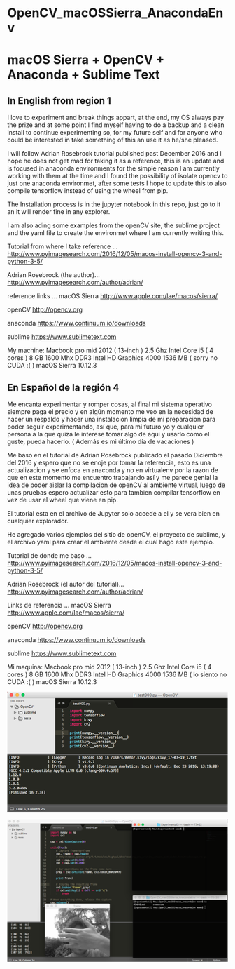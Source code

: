 # OpenCV_macOSSierra_AnacondaEnv

# macOS Sierra + OpenCV + Anaconda + Sublime Text 


## In English from region 1

I love to experiment and break things appart, at the end, my OS always pay the prize and at some point I find myself having to do a backup and a clean install to continue experimenting so, for my future self and for anyone who could be interested in take something of this an use it as he/she pleased.

I will follow Adrian Rosebrock tutorial published past December 2016 and I hope he does not get mad for taking it as a reference, this is an update and is focused in anaconda environments for the simple reason I am currently working with them at the time and I found the possibility of isolate opencv to just one anaconda environmet, after some tests I hope to update this to also compile tensorflow instead of using the wheel from pip.

The Installation process is in the jupyter notebook in this repo, just go to it an it will render fine in any explorer.

I am also ading some examples from the openCV site, the sublime project and the yaml file to create the environmet where I am currently writing this.

Tutorial from where I take reference ...
http://www.pyimagesearch.com/2016/12/05/macos-install-opencv-3-and-python-3-5/

Adrian Rosebrock (the author)...
http://www.pyimagesearch.com/author/adrian/

reference links ...
macOS Sierra
http://www.apple.com/lae/macos/sierra/

openCV
http://opencv.org

anaconda
https://www.continuum.io/downloads

sublime
https://www.sublimetext.com

My machine:
Macbook pro mid 2012 ( 13-inch )
2.5 Ghz Intel Core i5 ( 4 cores )
8 GB 1600 Mhx DDR3
Intel HD Graphics 4000 1536 MB ( sorry no CUDA :( )
macOS Sierra 10.12.3



## En Español de la región 4

Me encanta experimentar y romper cosas, al final mi sistema operativo siempre paga el precio y en algún momento me veo en la necesidad de hacer un respaldo y hacer una instalacion limpia de mi preparacion para poder seguir experimentando, así que, para mi futuro yo y cualquier persona a la que quizá le interese tomar algo de aqui y usarlo como el guste, pueda hacerlo. ( Además es mi último día de vacaciones ) 

Me baso en el tutorial de Adrian Rosebrock publicado el pasado Diciembre del 2016 y espero que no se enoje por tomar la referencia, esto es una actualizacion y se enfoca en anaconda y no en virtualenv por la razon de que en este momento me encuentro trabajando así y me parece genial la idea de poder aislar la compilacion de openCV al ambiente virtual, luego de unas pruebas espero actualizar esto para tambien compilar tensorflow en vez de usar el wheel que viene en pip.

El tutorial esta en el archivo de Jupyter solo accede a el y se vera bien en cualquier explorador.

He agregado varios ejemplos del sitio de openCV, el proyecto de sublime, y el archivo yaml para crear el ambiente desde el cual hago este ejemplo. 

Tutorial de donde me baso ...
http://www.pyimagesearch.com/2016/12/05/macos-install-opencv-3-and-python-3-5/

Adrian Rosebrock (el autor del tutorial)...
http://www.pyimagesearch.com/author/adrian/


Links de referencia ...
macOS Sierra
http://www.apple.com/lae/macos/sierra/

openCV
http://opencv.org

anaconda
https://www.continuum.io/downloads

sublime
https://www.sublimetext.com

Mi maquina:
Macbook pro mid 2012 ( 13-inch )
2.5 Ghz Intel Core i5 ( 4 cores )
8 GB 1600 Mhx DDR3
Intel HD Graphics 4000 1536 MB ( lo siento no CUDA :( )
macOS Sierra 10.12.3





![Env test](resources/test000.png)


![Video Input test](resources/test0V0.png)  





















